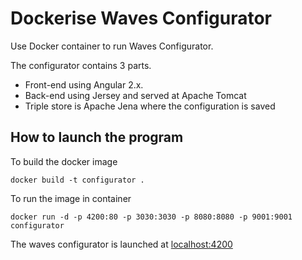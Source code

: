 # Dockerise Waves Configurator
Use Docker container to run Waves Configurator.

The configurator contains 3 parts. 
* Front-end using Angular 2.x.
* Back-end using Jersey and served at Apache Tomcat
* Triple store is Apache Jena where the configuration is saved

## How to launch the program

To build the docker image

```docker build -t configurator .```

To run the image in container

```docker run -d -p 4200:80 -p 3030:3030 -p 8080:8080 -p 9001:9001 configurator```

The waves configurator is launched at [localhost:4200](localhost:4200)


